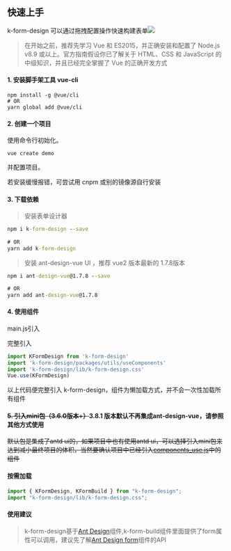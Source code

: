 
## 快速上手
k-form-design 可以通过拖拽配置操作快速构建表单![](https://img.shields.io/github/stars/Kchengz/k-form-design?style=social)
> 在开始之前，推荐先学习 Vue 和 ES2015，并正确安装和配置了 Node.js v8.9 或以上。官方指南假设你已了解关于 HTML、CSS 和 JavaScript 的中级知识，并且已经完全掌握了 Vue 的正确开发方式


#### 1. 安装脚手架工具 vue-cli
```
npm install -g @vue/cli
# OR
yarn global add @vue/cli
```

#### 2. 创建一个项目

使用命令行初始化。
```
vue create demo
```
并配置项目。

若安装缓慢报错，可尝试用 cnpm 或别的镜像源自行安装

#### 3. 下载依赖

> 安装表单设计器

```cmd
npm i k-form-design --save
 
# OR
yarn add k-form-design
```
> 安装 ant-design-vue UI ，推荐 vue2 版本最新的 1.7.8版本

```cmd
npm i ant-design-vue@1.7.8 --save

# OR
yarn add ant-design-vue@1.7.8
```



#### 4. 使用组件

main.js引入

完整引入
```javascript
import KFormDesign from 'k-form-design'
import 'k-form-design/packages/utils/useComponents'
import 'k-form-design/lib/k-form-design.css'
Vue.use(KFormDesign)
```
以上代码便完整引入 k-form-design，组件为懒加载方式，并不会一次性加载所有组件

#### ~~5. 引入mini包（3.6.0版本+）~~3.8.1 版本默认不再集成ant-design-vue，请参照其他方式使用

~~默认包是集成了antd ui的，如果项目中也有使用antd ui，可以选择引入mini包来达到减小最终项目的体积，当然要确认项目中已经引入[components_use.js](https://gitee.com/kcz66/k-form-design/blob/master/packages/core/components_use.js)中的组件~~

#### 按需加载

```javascript
import { KFormDesign, KFormBuild } from "k-form-design";
import "k-form-design/lib/k-form-design.css";
```

#### 使用建议
> k-form-design基于[Ant Design](https://www.antdv.com/docs/vue/introduce-cn/)组件,k-form-build组件里面提供了form属性可以调用，建议先了解[Ant Design form](https://www.antdv.com/components/form-cn/#api)组件的API


